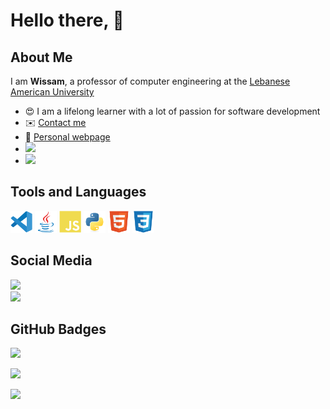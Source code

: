 # Hello there, 👋

## About Me

I am **Wissam**, a professor of computer engineering at the [Lebanese American University](https://www.lau.edu.lb/)
- 😍 I am a lifelong learner with a lot of passion for software development 
- ✉️  <a href="mailto:wissamfawaz12@gmail.com">Contact me</a>
- 🔗 [Personal webpage](https://wissamfawaz.com/)
- <a href="https://www.github.com/wissamfawaz"><img
src="https://img.shields.io/github/followers/wissamfawaz?logo=github&style=for-the-badge&color=0891b2&labelColor=1c1917" /></a>
- <a href="https://www.github.com/wissamfawaz"><img
src="https://hits.seeyoufarm.com/api/count/incr/badge.svg?url=https%3A%2F%2Fgithub.com%2Fwissamfawaz1212%2Fhit-counter" /></a>

## Tools and Languages
<a href="https://code.visualstudio.com/"><img height="35" src="https://github.com/devicons/devicon/blob/master/icons/vscode/vscode-original.svg" /></a>
<a href="https://www.java.com/"><img height="35" src="https://github.com/devicons/devicon/blob/master/icons/java/java-original.svg" /></a>
<a href="https://developer.mozilla.org/en-US/docs/Web/JavaScript"><img height="35" src="https://github.com/devicons/devicon/blob/master/icons/javascript/javascript-plain.svg" /></a>
<a href="https://www.python.org/"><img height="35" src="https://github.com/devicons/devicon/blob/master/icons/python/python-original.svg" /></a>
<a href="https://developer.mozilla.org/en-US/docs/Glossary/HTML5"><img height="35" src="https://github.com/devicons/devicon/blob/master/icons/html5/html5-original.svg" /></a>
<a href="https://developer.mozilla.org/en-US/docs/Web/CSS"><img height="35" src="https://github.com/devicons/devicon/blob/master/icons/css3/css3-original.svg" /></a>


## Social Media 

<a href="https://www.linkedin.com/in/wissam-fawaz-6b440839/">
  <img src="https://img.shields.io/badge/LinkedIn-0077B5?style=for-the-badge&logo=linkedin&logoColor=white" />
</a>
<br />
<a href= "https://www.twitter.com/wissam_f/">
  <img src="https://img.shields.io/badge/Twitter-1DA1F2?style=for-the-badge&logo=twitter&logoColor=white" />
</a>

## GitHub Badges

<a href="http://www.github.com/wissamfawaz"><img src="https://github-readme-stats.vercel.app/api?username=wissamfawaz&show_icons=true" /></a>

<a href="http://www.github.com/wissamfawaz"><img src="https://github-readme-stats.vercel.app/api/top-langs/?username=wissamfawaz" /></a>

<a href="http://www.github.com/wissamfawaz"><img src="https://github-profile-summary-cards.vercel.app/api/cards/profile-details?username=wissamfawaz&theme=vue" /></a>
